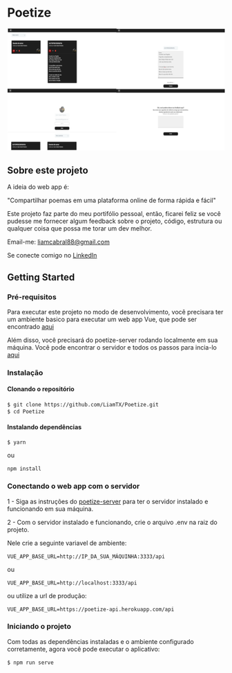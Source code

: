 # Poetize

![readme_image](https://github.com/LiamTX/Poetize/blob/devel/src/assets/images/readme/readme_.png)

## Sobre este projeto
A ideia do web app é:

"Compartilhar poemas em uma plataforma online de forma rápida e fácil"

Este projeto faz parte do meu portifólio pessoal, então, ficarei feliz se você pudesse me fornecer algum feedback sobre o projeto, código, estrutura ou qualquer coisa que possa me torar um dev melhor.

Email-me: liamcabral88@gmail.com

Se conecte comigo no [LinkedIn](www.linkedin.com/in/liamcabralteixeira)

## Getting Started
### Pré-requisitos
Para executar este projeto no modo de desenvolvimento, você precisara ter um ambiente basico para executar um web app Vue, que pode ser encontrado [aqui](https://vuejs.org/v2/guide/#Getting-Started) 

Além disso, você precisará do poetize-server rodando localmente em sua máquina. Você pode encontrar o servidor e todos os passos para incia-lo [aqui](https://github.com/LiamTX/poetize-server)

### Instalação
#### Clonando o repositório
```
$ git clone https://github.com/LiamTX/Poetize.git
$ cd Poetize
```

#### Instalando dependências
```
$ yarn
```

ou

```
npm install
```

### Conectando o web app com o servidor
1 - Siga as instruções do [poetize-server](https://github.com/LiamTX/poetize-server) para ter o servidor instalado e funcionando em sua máquina.

2 - Com o servidor instalado e funcionando, crie o arquivo .env na raiz do projeto.

Nele crie a seguinte variavel de ambiente: 
```
VUE_APP_BASE_URL=http://IP_DA_SUA_MÁQUINHA:3333/api
```

ou

```
VUE_APP_BASE_URL=http://localhost:3333/api
```

ou utilize a url de produção:
```
VUE_APP_BASE_URL=https://poetize-api.herokuapp.com/api
```

### Iniciando o projeto
Com todas as dependências instaladas e o ambiente configurado corretamente, agora você pode executar o aplicativo:
```
$ npm run serve
```
